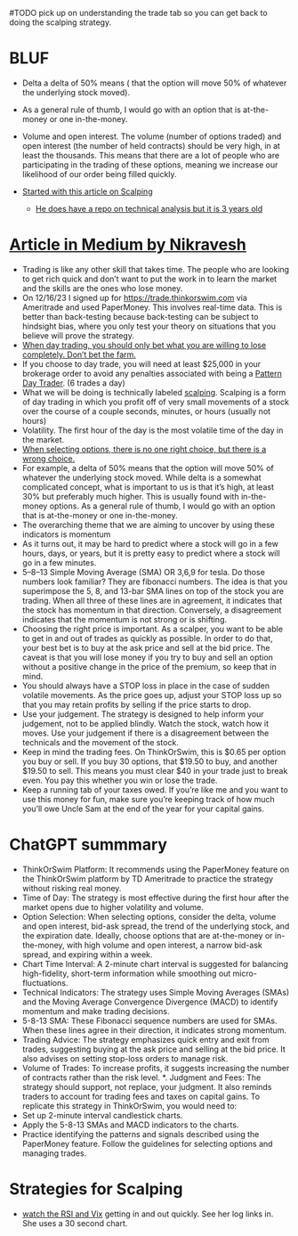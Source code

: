 #TODO pick up on understanding the trade tab so you can get back to doing the scalping strategy. 

# BLUF

* Delta a delta of 50% means ( that the option will move 50% of whatever the underlying stock moved).
* As a general rule of thumb, I would go with an option that is at-the-money or one in-the-money.
* Volume and open interest. The volume (number of options traded) and open interest (the number of held contracts) should be very high, in at least the thousands. This means that there are a lot of people who are participating in the trading of these options, meaning we increase our likelihood of our order being filled quickly.

* [Started with this article on Scalping](https://medium.com/@nicknikravesh/a-foolproof-strategy-to-make-money-day-trading-no-really-7896e365fd40)
  * [He does have a repo on technical analysis but it is 3 years old](https://github.com/nikolas-nikravesh/technical-analysis-tool)

# [Article in Medium by Nikravesh](https://medium.com/@nicknikravesh/a-foolproof-strategy-to-make-money-day-trading-no-really-7896e365fd40)

* Trading is like any other skill that takes time. The people who are looking to get rich quick and don’t want to put the work in to learn the market and the skills are the ones who lose money.
* On 12/16/23 I signed up for https://trade.thinkorswim.com via Ameritrade and used PaperMoney.  This involves real-time data.  This is better than back-testing because back-testing can be subject to hindsight bias, where you only test your theory on situations that you believe will prove the strategy.
* <ins>When day trading, you should only bet what you are willing to lose completely. Don’t bet the farm.</ins>
* If you choose to day trade, you will need at least $25,000 in your brokerage order to avoid any penalties associated with being a [Pattern Day Trader](https://www.investopedia.com/terms/p/patterndaytrader.asp). (6 trades a day)
* What we will be doing is technically labeled [scalping](https://www.investopedia.com/articles/trading/05/scalping.asp). Scalping is a form of day trading in which you profit off of very small movements of a stock over the course of a couple seconds, minutes, or hours (usually not hours)
* Volatility. The first hour of the day is the most volatile time of the day in the market.
* <ins>When selecting options, there is no one right choice, but there is a wrong choice.</ins>
* For example, a delta of 50% means that the option will move 50% of whatever the underlying stock moved. While delta is a somewhat complicated concept, what is important to us is that it’s high, at least 30% but preferably much higher. This is usually found with in-the-money options. As a general rule of thumb, I would go with an option that is at-the-money or one in-the-money.
* The overarching theme that we are aiming to uncover by using these indicators is momentum
* As it turns out, it may be hard to predict where a stock will go in a few hours, days, or years, but it is pretty easy to predict where a stock will go in a few minutes.
* 5–8–13 Simple Moving Average (SMA) OR 3,6,9 for tesla. Do those numbers look familiar? They are fibonacci numbers. The idea is that you superimpose the 5, 8, and 13-bar SMA lines on top of the stock you are trading. When all three of these lines are in agreement, it indicates that the stock has momentum in that direction. Conversely, a disagreement indicates that the momentum is not strong or is shifting.
* Choosing the right price is important. As a scalper, you want to be able to get in and out of trades as quickly as possible. In order to do that, your best bet is to buy at the ask price and sell at the bid price. The caveat is that you will lose money if you try to buy and sell an option without a positive change in the price of the premium, so keep that in mind.
* You should always have a STOP loss in place in the case of sudden volatile movements. As the price goes up, adjust your STOP loss up so that you may retain profits by selling if the price starts to drop.
* Use your judgement. The strategy is designed to help inform your judgement, not to be applied blindly. Watch the stock, watch how it moves. Use your judgement if there is a disagreement between the technicals and the movement of the stock.
* Keep in mind the trading fees. On ThinkOrSwim, this is $0.65 per option you buy or sell. If you buy 30 options, that $19.50 to buy, and another $19.50 to sell. This means you must clear $40 in your trade just to break even. You pay this whether you win or lose the trade.
* Keep a running tab of your taxes owed. If you’re like me and you want to use this money for fun, make sure you’re keeping track of how much you’ll owe Uncle Sam at the end of the year for your capital gains.

# ChatGPT summmary

* ThinkOrSwim Platform: It recommends using the PaperMoney feature on the ThinkOrSwim platform by TD Ameritrade to practice the strategy without risking real money.
* Time of Day: The strategy is most effective during the first hour after the market opens due to higher volatility and volume.
* Option Selection: When selecting options, consider the delta, volume and open interest, bid-ask spread, the trend of the underlying stock, and the expiration date. Ideally, choose options that are at-the-money or in-the-money, with high volume and open interest, a narrow bid-ask spread, and expiring within a week.
* Chart Time Interval: A 2-minute chart interval is suggested for balancing high-fidelity, short-term information while smoothing out micro-fluctuations.
* Technical Indicators: The strategy uses Simple Moving Averages (SMAs) and the Moving Average Convergence Divergence (MACD) to identify momentum and make trading decisions.
* 5-8-13 SMA: These Fibonacci sequence numbers are used for SMAs. When these lines agree in their direction, it indicates strong momentum.
* Trading Advice: The strategy emphasizes quick entry and exit from trades, suggesting buying at the ask price and selling at the bid price. It also advises on setting stop-loss orders to manage risk.
* Volume of Trades: To increase profits, it suggests increasing the number of contracts rather than the risk level.
*. Judgment and Fees: The strategy should support, not replace, your judgment. It also reminds traders to account for trading fees and taxes on capital gains.
To replicate this strategy in ThinkOrSwim, you would need to:
* Set up 2-minute interval candlestick charts.
* Apply the 5-8-13 SMAs and MACD indicators to the charts.
* Practice identifying the patterns and signals described using the PaperMoney feature.
Follow the guidelines for selecting options and managing trades.

# Strategies for Scalping

* [watch the RSI and Vix](https://www.youtube.com/watch?v=AVIGYXcbeas) getting in and out quickly.  See her log links in.  She uses a 30 second chart. 